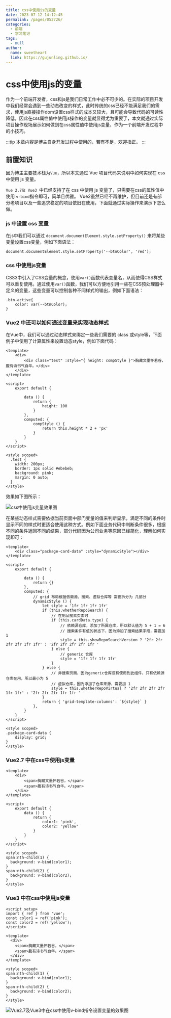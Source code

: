 ```yaml
---
title: css中使用js的变量
date: 2023-07-12 14:12:45
permalink: /pages/052726/
categories: 
  - 前端
  - 学习笔记
tags: 
  - null
author: 
  name: sweetheart
  link: https://gujunling.github.io/
---
```


# css中使用js的变量

 作为一个前端开发者，css和js是我们日常工作中必不可少的。在实际的项目开发中我们经常会遇到一些动态改变的样式，此时传统的css已经不能满足我们的需求，使用js直接操作dom设置css样式的成本又较大，且可能会导致代码的可读性降低，因此在css属性值中使用js操作的变量就显得尤为重要了，本文就通过实际项目操作现场展示如何做到在css属性值中使用js变量，作为一个前端开发过程中的小技巧。

<!-- more -->

:::tip
本章内容是博主自身开发过程中使用的，若有不足，欢迎指正。
:::

## 前置知识

因为博主主要技术栈为`Vue`，所以本文通过 Vue 项目代码来说明中如何实现在 css 中使用 js 变量。

`Vue 2.7及 Vue3 `中已经支持了在 css 中使用 js 变量了，只需要在css的属性值中使用 `v-bind`指令即可，简单且优雅。 Vue2虽然已经不再维护，但目前还是有部分老项目以及一些追求稳定的项目依旧在使用，下面就通过实际操作来演示下怎么做。

### js 中设置 css 变量

在js中我们可以通过 `document.documentElement.style.setProperty()` 来将某些变量设置css变量，例如下面语法：

```
document.documentElement.style.setProperty('--btnColor', 'red');
```

### css 中使用js变量

CSS3中引入了CSS变量的概念，使用`var()`函数代表变量名，从而使得CSS样式可以重复使用。通过使用`var()`函数，我们可以方便地引用一些在CSS预处理器中定义的变量，这些变量可以控制各种不同样式的输出，例如下面语法：

```
.btn-active{
	color: var(--btnColor);
}
```

###  Vue2 中还可以如何通过变量来实现动态样式

在Vue中，我们可以通过动态样式来绑定一些我们需要的 class 或style等，下面例子中使用了计算属性来设置动态style，例如下面代码：

```
<template>
    <div>
        <div class="test" :style="{ height: compStyle }">胸藏文墨怀若谷，腹有诗书气自华。</div>
    </div>
</template>

<script>
    export default {

        data () {
            return {
                height: 100
            }
        },
        computed: {
            compStyle () {
                return this.height * 2 + 'px'
            }
        }
    }
</script>

<style scoped>
  .test {
    width: 200px;
    border: 1px solid #ebebeb;
    background: pink;
    margin: 0 auto;
  }
</style>

```

效果如下图所示：

![css中使用js变量效果图](https://gujunling.github.io/images/39302c7b24c44fb29b3b53f5f39ad097.png)

在某些动态样式需要依据当前页面中部门变量的值来判断显示，满足不同的条件时显示不同的样式时更适合使用这种方式。例如下面业务代码中判断条件很多，根据不同的条件返回不同的结果，部分代码因为公司业务等原因已经简化，理解如何实现即可：

```
<template>
    <div class="package-card-data" :style="dynamicStyle"></div>
</template>

<script>
    export default {

        data () {
            return {}
        },
        computed: {
            // grid 布局根据依赖源、搜索、虚拟仓库等 需要拆分为 几部分
            dynamicStyle () {
                let style = '1fr 1fr 1fr 1fr'
                if (this.whetherRepoSearch) {
                    // 在制品搜索页面时
                    if (this.cardData.type) {
                        // 依赖源仓库，添加了所属仓库，所以默认值为 5 + 1 = 6
                        // 搜索条件有值的状态下，因为添加了搜索结果字段，需要加 1
                        style = this.showRepoSearchVersion ? '2fr 2fr 2fr 2fr 1fr 1fr' : '2fr 2fr 2fr 2fr 1fr '
                    } else {
                        // generic 仓库
                        style = '1fr 1fr 1fr 1fr'
                    }
                } else {
                    // 非搜索页面，因为generic仓库没有使用到此组件，只有依赖源仓库在用，所以最小为 5
                    // 虚拟仓库，因为添加了仓库来源，需要加 1
                    style = this.whetherRepoVirtual ? '2fr 2fr 2fr 2fr 1fr 1fr' : '2fr 2fr 2fr 1fr 1fr '
                }
                return { 'grid-template-columns': `${style}` }
            },
        }
    }
</script>

<style scoped>
.package-card-data {
    display: grid;
}
</style>
```

### Vue2.7 中在css中使用js变量

```
<template>
    <div>
        <span>胸藏文墨怀若谷，</span>
        <span>腹有诗书气自华。</span>
    </div>
</template>

<script>
    export default {
        data () {
            return {
                color1: 'pink',
                color2: 'yellow'
            }
        }
    }
</script>

<style scoped>
span:nth-child(1) {
  background: v-bind(color1);
}
span:nth-child(2) {
  background: v-bind(color2);
}
</style>
```

### Vue3 中在css中使用js变量

```
<script setup>
import { ref } from 'vue';
const color1 = ref('pink');
const color2 = ref('yellow');
</script>

<template>
  <div>
    <span>胸藏文墨怀若谷，</span>
    <span>腹有诗书气自华。</span>
  </div>
</template>

<style scoped>
span:nth-child(1) {
  background: v-bind(color1);
}
span:nth-child(2) {
  background: v-bind(color2);
}
</style>
```

![Vue2.7及Vue3中在css中使用v-bind指令设置变量的效果图](https://gujunling.github.io/images/1ae53c02144a43c488ddf2920f707fca.png)